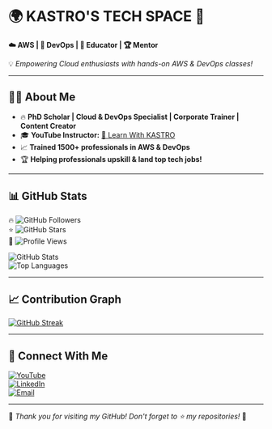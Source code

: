 # 🌍 KASTRO'S TECH SPACE 🚀  
**☁️ AWS | 🔧 DevOps | 🎥 Educator | 🏆 Mentor**  

💡 *Empowering Cloud enthusiasts with hands-on AWS & DevOps classes!*  

---

## 👨‍🎓 About Me  
- 🔥 **PhD Scholar | Cloud & DevOps Specialist | Corporate Trainer | Content Creator**  
- 🎓 **YouTube Instructor:** [🎥 Learn With KASTRO](https://www.youtube.com/@LearnWithKASTRO)  
- 📈 **Trained 1500+ professionals in AWS & DevOps**  
- 🏆 **Helping professionals upskill & land top tech jobs!**  

---

## 📊 GitHub Stats  

🔥 ![GitHub Followers](https://img.shields.io/github/followers/KastroVKiran?color=brightgreen&label=Followers&style=for-the-badge&logo=github)  
⭐ ![GitHub Stars](https://img.shields.io/github/stars/KastroVKiran?color=yellow&label=Stars&style=for-the-badge&logo=github)  
📌 ![Profile Views](https://komarev.com/ghpvc/?username=KastroVKiran&style=for-the-badge)  


![GitHub Stats](https://github-readme-stats.vercel.app/api?username=KastroVKiran&show_icons=true&theme=radical&count_private=true)  
![Top Languages](https://github-readme-stats.vercel.app/api/top-langs/?username=KastroVKiran&layout=compact&theme=radical)  

---

## 📈 Contribution Graph  

[![GitHub Streak](https://streak-stats.demolab.com?user=KastroVKiran&theme=radical)](https://git.io/streak-stats)  

---

## 🔗 Connect With Me  

[![YouTube](https://img.shields.io/badge/YouTube-Subscribe-red?logo=youtube&style=for-the-badge)](https://www.youtube.com/@LearnWithKASTRO)  
[![LinkedIn](https://img.shields.io/badge/LinkedIn-Connect-blue?logo=linkedin&style=for-the-badge)](https://www.linkedin.com/in/kastro-kiran/)  
[![Email](https://img.shields.io/badge/Email-kastrokiran@gmail.com-D14836?logo=gmail&style=for-the-badge)](mailto:kastrokiran@gmail.com)  

---

🎉 *Thank you for visiting my GitHub! Don't forget to ⭐ my repositories!* 🚀  

